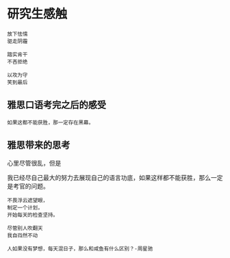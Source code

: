 # 研究生感触

```
放下怯懦
驱走阴霾

踏实肯干
不吝拒绝

以攻为守
笑到最后
```

## 雅思口语考完之后的感受
```
如果这都不能获胜，那一定存在黑幕。
```

## 雅思带来的思考
心里尽管很乱，但是

我已经尽自己最大的努力去展现自己的语言功底，如果这样都不能获胜，那么一定是考官的问题。
```
不畏浮云遮望眼，
制定一个计划，
开始每天的检查坚持。

尽管别人吹翻天
我自岿然不动
```
```
人如果没有梦想，每天混日子，那么和咸鱼有什么区别？-周星驰

```
